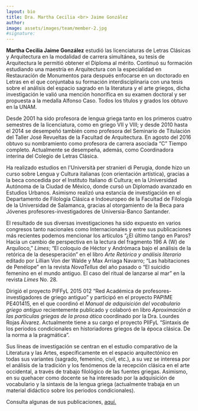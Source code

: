 ```yaml
---
layout: bio
title: Dra. Martha Cecilia <br> Jaime González
author:
image: assets/images/team/member-2.jpg
#signature:
---
```


**Martha Cecilia Jaime González** estudió las licenciaturas de Letras Clásicas y Arquitectura en la modalidad de carrera simultánea, su tesis de Arquitectura le permitió obtener el Diploma al mérito. Continuó su formación estudiando una maestría en Arquitectura con la especialidad en Restauración de Monumentos para después enfocarse en un doctorado en Letras en el que conjuntaba su formación interdisciplinaria con una tesis sobre el análisis del espacio sagrado en la literatura y el arte griegos, dicha investigación le valió una mención honorífica en su examen doctoral y ser propuesta a la medalla Alfonso Caso. Todos los títulos y grados los obtuvo en la UNAM.

Desde 2001 ha sido profesora de lengua griega tanto en los primeros cuatro semestres de la licenciatura, como en griego VII y VIII; y desde 2010 hasta el 2014 se desempeñó también como profesora del Seminario de Titulación del Taller José Revueltas de la Facultad de Arquitectura. En agosto del 2016 obtuvo su nombramiento como profesora de carrera asociada “C” Tiempo completo. Actualmente se desempeña, además, como Coordinadora interina del Colegio de Letras Clásica.

Ha realizado estudios en l'Università per stranieri di Perugia, donde hizo un curso sobre Lengua y Cultura italianas (con orientación artística), gracias a la beca concedida por el Instituto Italiano di Cultura; en la Universidad Autónoma de la Ciudad de México, donde cursó un Diplomado avanzado en Estudios Urbanos. Asimismo realizó una estancia de investigación en el Departamento de Filología Clásica e Indoeuropeo de la Facultad de Filología de la Universidad de Salamanca, gracias al otorgamiento de la Beca para Jóvenes profesores-investigadores de Universia-Banco Santander.

El resultado de sus diversas investigaciones ha sido expuesto en varios congresos tanto nacionales como Internacionales y entre sus publicaciones más recientes podemos mencionar los artículos “¿El último tango en Paros? Hacia un cambio de perspectiva en la lectura del fragmento 196 A (W) de Arquíloco,” *Limes*; “El coloquio de Héctor y Andrómaca bajo el análisis de la retórica de la desesperación” en el libro *Arte Retórica y análisis literario* editado por Lillian Von der Walde y Max Arriaga Navarro; “Las habitaciones de Penélope” en la revista *NovaTellus* del año pasado o “El suicidio femenino en el mundo antiguo. El caso del ritual de lanzarse al mar” en la revista *Limes* No. 28.

Dirigió el proyecto PIFFyL 2015 012 “Red Académica de profesores-investigadores de griego antiguo” y participó en el proyecto PAPIME PE401415, en el que coordinó el *Manual de adquisición del vocabulario griego antiguo* recientemente publicado y colaboró en libro *Aproximación a las partículas griegas de la prosa ática* coordinado por la Dra. Lourdes Rojas Álvarez. Actualmente tiene a su cargo el proyecto PIIFyL “Sintaxis de los periodos condicionales en historiadores griegos de la época clásica. De la norma a la pragmática”.

Sus líneas de investigación se centran en el estudio comparativo de la Literatura y las Artes, específicamente en el espacio arquitectónico en todas sus variantes (sagrado, femenino, civil, etc.), a su vez se interesa por el análisis de la tradición y los fenómenos de la recepción clásica en el arte occidental, a través de trabajo filológico de las fuentes griegas. Asimismo, en su quehacer como docente se ha interesado por la adquisición de vocabulario y la sintaxis de la lengua griega (actualmente trabaja en un material didáctico sobre los periodos condicionales).

Consulta algunas de sus publicaciones, [aquí.](https://unam.academia.edu/CeciliaJaime?from_navbar=true)
